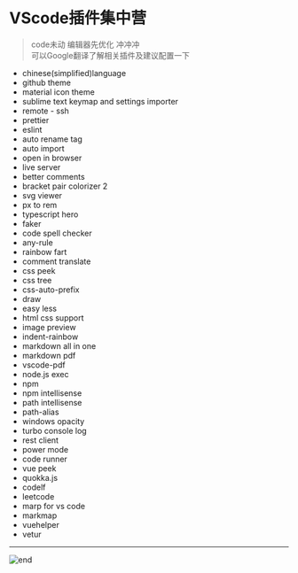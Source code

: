 
# **VScode插件集中营**
>code未动 编辑器先优化 冲冲冲  
>可以Google翻译了解相关插件及建议配置一下  
* chinese(simplified)language
* github theme
* material icon theme
* sublime text keymap and settings importer
* remote - ssh
* prettier
* eslint
* auto rename tag
* auto import
* open in browser
* live server
* better comments
* bracket pair colorizer 2
* svg viewer
* px to rem
* typescript hero
* faker
* code spell checker
* any-rule
* rainbow fart
* comment translate
* css peek
* css tree
* css-auto-prefix
* draw
* easy less
* html css support
* image preview
* indent-rainbow
* markdown all in one
* markdown pdf
* vscode-pdf
* node.js exec
* npm
* npm intellisense
* path intellisense
* path-alias
* windows opacity
* turbo console log
* rest client
* power mode
* code runner
* vue peek
* quokka.js
* codelf
* leetcode
* marp for vs code
* markmap
* vuehelper
* vetur

------
![end](https://gitee.com/techpang/img_emoji_libs/raw/master/img_bed/markdown_images/end.jpg '富婆加我吧不想努力了')